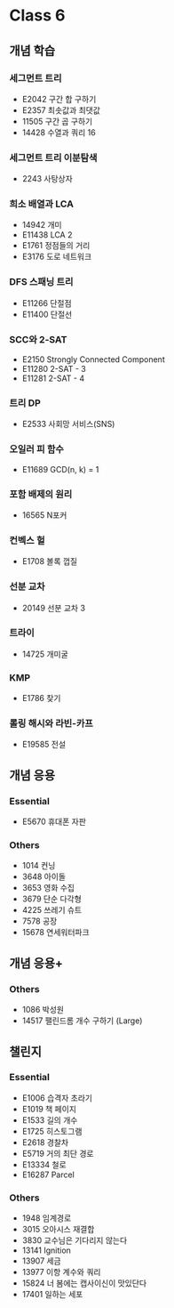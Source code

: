# Class 6

## 개념 학습

### 세그먼트 트리

- E2042	구간 합 구하기
- E2357	최솟값과 최댓값
- 11505	구간 곱 구하기
- 14428	수열과 쿼리 16

### 세그먼트 트리 이분탐색

- 2243	사탕상자

### 희소 배열과 LCA

- 14942	개미
- E11438	LCA 2
- E1761	정점들의 거리
- E3176	도로 네트워크

### DFS 스패닝 트리

- E11266	단절점
- E11400	단절선

### SCC와 2-SAT

- E2150	Strongly Connected Component
- E11280	2-SAT - 3
- E11281	2-SAT - 4

### 트리 DP

- E2533	사회망 서비스(SNS)

### 오일러 피 함수

- E11689	GCD(n, k) = 1

### 포함 배제의 원리

- 16565	N포커

### 컨벡스 헐

- E1708	볼록 껍질

### 선분 교차

- 20149	선분 교차 3

### 트라이

- 14725	개미굴

### KMP

- E1786	찾기

### 롤링 해시와 라빈-카프

- E19585	전설

## 개념 응용

### Essential

- E5670	휴대폰 자판

### Others

- 1014	컨닝
- 3648	아이돌
- 3653	영화 수집
- 3679	단순 다각형
- 4225	쓰레기 슈트
- 7578	공장
- 15678	연세워터파크

## 개념 응용+

### Others

- 1086	박성원
- 14517	팰린드롬 개수 구하기 (Large)

## 챌린지

### Essential

- E1006	습격자 초라기
- E1019	책 페이지
- E1533	길의 개수
- E1725	히스토그램
- E2618	경찰차
- E5719	거의 최단 경로
- E13334	철로
- E16287	Parcel

### Others

- 1948	임계경로
- 3015	오아시스 재결합
- 3830	교수님은 기다리지 않는다
- 13141	Ignition
- 13907	세금
- 13977	이항 계수와 쿼리
- 15824	너 봄에는 캡사이신이 맛있단다
- 17401	일하는 세포
